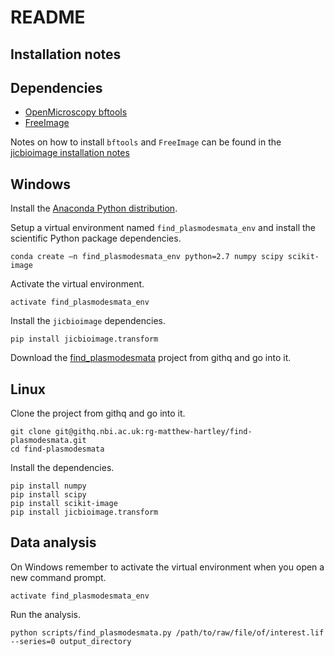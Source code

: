 # README

## Installation notes

## Dependencies

- [OpenMicroscopy bftools](http://www.openmicroscopy.org/site/support/bio-formats5.1/users/comlinetools/)
- [FreeImage](http://freeimage.sourceforge.net/download.html)

Notes on how to install ``bftools`` and ``FreeImage`` can be found in the
[jicbioimage installation notes](http://jicbioimage.readthedocs.org/en/latest/installation_notes.html)

## Windows

Install the [Anaconda Python distribution](http://continuum.io/downloads).

Setup a virtual environment named ``find_plasmodesmata_env`` and install the
scientific Python package dependencies.

```
conda create –n find_plasmodesmata_env python=2.7 numpy scipy scikit-image
```

Activate the virtual environment.

```
activate find_plasmodesmata_env
```

Install the ``jicbioimage`` dependencies.

```
pip install jicbioimage.transform
```

Download the
[find_plasmodesmata](https://githq.nbi.ac.uk/rg-matthew-hartley/find-plasmodesmata)
project from githq and go into it.


## Linux

Clone the project from githq and go into it.

```
git clone git@githq.nbi.ac.uk:rg-matthew-hartley/find-plasmodesmata.git
cd find-plasmodesmata
```

Install the dependencies.

```
pip install numpy
pip install scipy
pip install scikit-image
pip install jicbioimage.transform
```

## Data analysis

On Windows remember to activate the virtual environment when you open a new
command prompt.

```
activate find_plasmodesmata_env
```

Run the analysis.

```
python scripts/find_plasmodesmata.py /path/to/raw/file/of/interest.lif --series=0 output_directory
```
